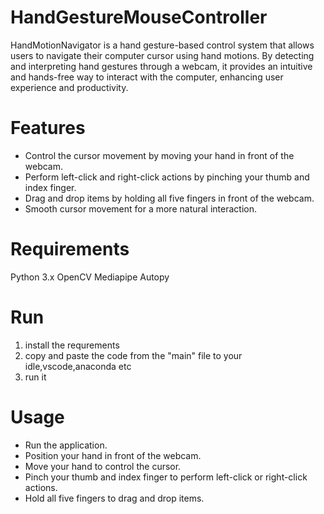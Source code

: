 # HandGestureMouseController
HandMotionNavigator is a hand gesture-based control system that allows users to navigate their computer cursor using hand motions. By detecting and interpreting hand gestures through a webcam, it provides an intuitive and hands-free way to interact with the computer, enhancing user experience and productivity.
# Features
* Control the cursor movement by moving your hand in front of the webcam.
* Perform left-click and right-click actions by pinching your thumb and index finger.
* Drag and drop items by holding all five fingers in front of the webcam.
* Smooth cursor movement for a more natural interaction.
# Requirements
Python 3.x
OpenCV
Mediapipe
Autopy
# Run
1. install the requrements
2. copy and paste the code from the "main" file to your idle,vscode,anaconda etc
3. run it 
# Usage 
* Run the application.
* Position your hand in front of the webcam.
* Move your hand to control the cursor.
* Pinch your thumb and index finger to perform left-click or right-click actions.
* Hold all five fingers to drag and drop items.
